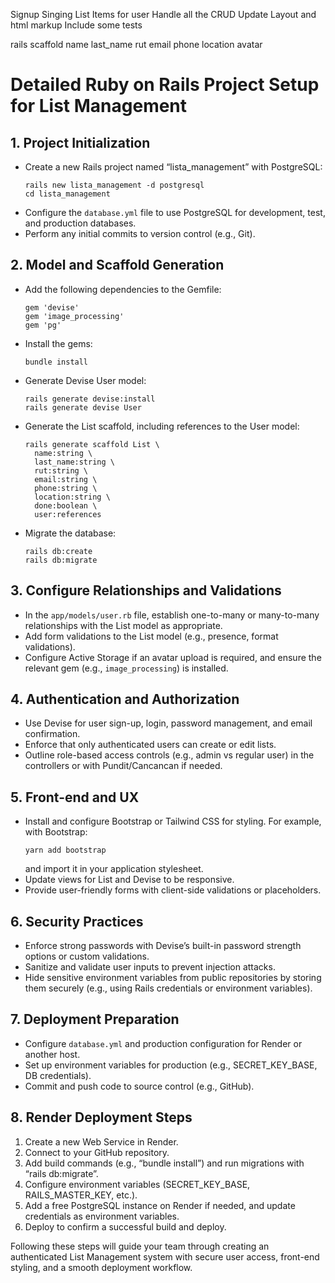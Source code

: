 

Signup
Singing
List Items for user
Handle all the CRUD
Update Layout and html markup
Include some tests

rails scaffold name last_name rut email phone location avatar


# Detailed Ruby on Rails Project Setup for List Management

## 1. Project Initialization
- Create a new Rails project named “lista_management” with PostgreSQL:
  ```
  rails new lista_management -d postgresql
  cd lista_management
  ```
- Configure the `database.yml` file to use PostgreSQL for development, test, and production databases.
- Perform any initial commits to version control (e.g., Git).

## 2. Model and Scaffold Generation
- Add the following dependencies to the Gemfile:
  ```
  gem 'devise'
  gem 'image_processing'
  gem 'pg'
  ```
- Install the gems:
  ```
  bundle install
  ```
- Generate Devise User model:
  ```
  rails generate devise:install
  rails generate devise User
  ```
- Generate the List scaffold, including references to the User model:
  ```
  rails generate scaffold List \
    name:string \
    last_name:string \
    rut:string \
    email:string \
    phone:string \
    location:string \
    done:boolean \
    user:references
  ```
- Migrate the database:
  ```
  rails db:create
  rails db:migrate
  ```

## 3. Configure Relationships and Validations
- In the `app/models/user.rb` file, establish one-to-many or many-to-many relationships with the List model as appropriate.
- Add form validations to the List model (e.g., presence, format validations).
- Configure Active Storage if an avatar upload is required, and ensure the relevant gem (e.g., `image_processing`) is installed.

## 4. Authentication and Authorization
- Use Devise for user sign-up, login, password management, and email confirmation.
- Enforce that only authenticated users can create or edit lists.
- Outline role-based access controls (e.g., admin vs regular user) in the controllers or with Pundit/Cancancan if needed.

## 5. Front-end and UX
- Install and configure Bootstrap or Tailwind CSS for styling. For example, with Bootstrap:
  ```
  yarn add bootstrap
  ```
  and import it in your application stylesheet.
- Update views for List and Devise to be responsive.
- Provide user-friendly forms with client-side validations or placeholders.

## 6. Security Practices
- Enforce strong passwords with Devise’s built-in password strength options or custom validations.
- Sanitize and validate user inputs to prevent injection attacks.
- Hide sensitive environment variables from public repositories by storing them securely (e.g., using Rails credentials or environment variables).

## 7. Deployment Preparation
- Configure `database.yml` and production configuration for Render or another host.
- Set up environment variables for production (e.g., SECRET_KEY_BASE, DB credentials).
- Commit and push code to source control (e.g., GitHub).

## 8. Render Deployment Steps
1. Create a new Web Service in Render.
2. Connect to your GitHub repository.
3. Add build commands (e.g., “bundle install”) and run migrations with “rails db:migrate”.
4. Configure environment variables (SECRET_KEY_BASE, RAILS_MASTER_KEY, etc.).
5. Add a free PostgreSQL instance on Render if needed, and update credentials as environment variables.
6. Deploy to confirm a successful build and deploy.

Following these steps will guide your team through creating an authenticated List Management system with secure user access, front-end styling, and a smooth deployment workflow.

